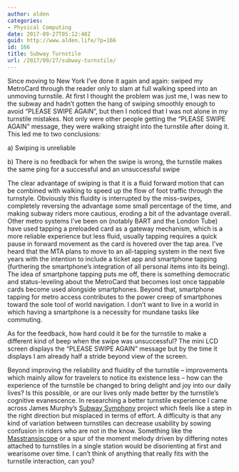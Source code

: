 ```yaml
---
author: alden
categories:
- Physical Computing
date: 2017-09-27T05:12:48Z
guid: http://www.alden.life/?p=166
id: 166
title: Subway Turnstile
url: /2017/09/27/subway-turnstile/
---
```


Since moving to New York I&#8217;ve done it again and again: swiped my MetroCard through the reader only to slam at full walking speed into an unmoving turnstile. At first I thought the problem was just me, I was new to the subway and hadn&#8217;t gotten the hang of swiping smoothly enough to avoid &#8220;PLEASE SWIPE AGAIN&#8221;, but then I noticed that I was not alone in my turnstile mistakes. Not only were other people getting the &#8220;PLEASE SWIPE AGAIN&#8221; message, they were walking straight into the turnstile after doing it.  This led me to two conclusions:

a) Swiping is unreliable

b) There is no feedback for when the swipe is wrong, the turnstile makes the same ping for a successful and an unsuccessful swipe

The clear advantage of swiping is that it is a fluid forward motion that can be combined with walking to speed up the flow of foot traffic through the turnstyle. Obviously this fluidity is interrupted by the miss-swipes, completely reversing the advantage some small percentage of the time, and making subway riders more cautious, eroding a bit of the advantage overall. Other metro systems I&#8217;ve been on (notably BART and the London Tube) have used tapping a preloaded card as a gateway mechanism, which is a more reliable experience but less fluid, usually tapping requires a quick pause in forward movement as the card is hovered over the tap area. I&#8217;ve heard that the MTA plans to move to an all-tapping system in the next five years with the intention to include a ticket app and smartphone tapping (furthering the smartphone&#8217;s integration of all personal items into its being). The idea of smartphone tapping puts me off, there is something democratic and status-leveling about the MetroCard that becomes lost once tappable cards become used alongside smartphones. Beyond that, smartphone tapping for metro access contributes to the power creep of smartphones toward the sole tool of world navigation. I don&#8217;t want to live in a world in which having a smartphone is a necessity for mundane tasks like commuting.

As for the feedback, how hard could it be for the turnstile to make a different kind of beep when the swipe was unsuccessful? The mini LCD screen displays the &#8220;PLEASE SWIPE AGAIN&#8221; message but by the time it displays I am already half a stride beyond view of the screen.

Beyond improving the reliability and fluidity of the turnstile &#8211; improvements which mainly allow for travelers to notice its existence less &#8211; how can the experience of the turnstile be changed to bring delight and joy into our daily lives? Is this possible, or are our lives only made better by the turnstile&#8217;s cognitive evanescence. In researching a better turnstile experience I came across James Murphy&#8217;s [Subway Symphony](https://www.youtube.com/watch?v=z6nNsqY-qYM) project which feels like a step in the right direction but misplaced in terms of effort. A difficulty is that any kind of variation between turnstiles can decrease usability by sowing confusion in riders who are not in the know. Something like the [Masstransiscope](http://web.mta.info/mta/aft/permanentart/permart.html?agency=nyct&line=Q&artist=2&station=7) or a spur of the moment melody driven by differing notes attached to turnstiles in a single station would be disorienting at first and wearisome over time. I can&#8217;t think of anything that really fits with the turnstile interaction, can you?